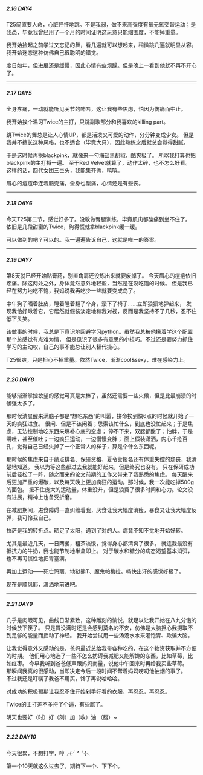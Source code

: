 
##### *2.16 DAY4*

  T25简直要人命，心脏怦怦地跳。不是我弱，做不来高强度有氧无氧交替运动；是我怂，毕竟我曾经用了一个月的时间证明这玩意只能缩围度，不能掉重量。
  
  我开始捡起之前学过又忘记的舞，看几遍就可以想起来，稍微跳几遍就明显从容。我开始迷恋这种仿佛自己很聪明的错觉。

  度日如年，但进展还是缓慢，因此心情有些烦躁。但是晚上一看到他就不再不开心了。

***
##### *2.17 DAY5*
  
  全身疼痛，一动就能听见关节的呻吟，这让我有些焦虑，怕因为伤痛而中止。
  
  我开始挨个温习Twice的主打，只跳副歌部分和我喜欢的killing part。
  
  跳Twice的舞总是让人心情UP，都是活泼又可爱的动作，分分钟变成少女。
  但是我并不擅长这种风格，也不适合（毕竟大只），因此熟练之后就总会觉得甜腻。
  
  于是这时候再换blackpink，就像来一勺海盐黑胡椒，酷爽极了。
  所以我打算也把blackpink的主打捋一遍。
  至于Red Velvet就算了，动作太碎，也不怎么好看。
  这样的话，四代女团三巨头，我能集齐俩，嘻嘻。

  眉心的痘痘牵连着脑壳痛，全身也酸痛，心情还是有些丧。

***
##### *2.18 DAY6*
  
  今天T25第二节，感觉好多了。没敢做臀腿训练，毕竟肌肉都酸痛到坐不住了。
依旧是几段甜蜜的Twice，齁得慌就拿blackpink缓一缓。
  
  可以做到的吧？可以的。我一遍遍告诉自己，这就是唯一的答案。

***
##### *2.19 DAY7*  
  
  第8天就已经开始贴膏药，别直角肩还没练出来就要废掉了。
  今天眉心的痘痘依旧疼痛。除这两处之外，身体竟然意外地轻盈，当然是在没吃饱的时候。
  但是我已经在努力地吃不饱，我妈说我再吃少一些就要变成鸟了。
  
  中午狗子晒着肚皮，睡着睡着翻了个身，滚下了椅子……立即狼狈地弹起来，
  发现我恰好瞅着它，它居然就假装淡定地和我对视，反而是我坚持不了几秒，忍不住低下头笑。
  
  该做事的时候，我总是下意识地回避学习python。虽然我总被他揪着学这个配置那个总感觉有点难为情，
  但是见识了很多有意思的小技巧。不过还是要努力抓住学习的主动权，自己的事不能总让别人替代操心。
  
  T25很爽，只是担心不掉重量。依然Twice，渐渐cool&sexy，难在感染力上。
  
 ***   
 ##### *2.20 DAY8*  
  
  能够渐渐掌控欲望的感觉可真是太棒了，虽然还需要一些火候，但是比最崩溃的时候强太多了。
  
  那时候清晨醒来满脑子都是“想吃东西”的叫嚣，拼命挨到快6点的时候就开始了一天的疯狂进食。
  很闲、但是不该闲着；思索该忙什么，到底也没忙起来；于是焦虑，无法控制地吃东西来填补心底的空虚；
  停不下来，双腮都酸了；怕胖，于是嚼吐，甚至催吐；一边疯狂运动，一边慢慢变胖；
  面上假装潇洒，内心千疮百孔，觉得自己已经失掉了一个正常人的样子，算是个什么东西呢。
  
  那时候的焦虑来自于绩点排名、保研资格、夏令营报名还有体重失控的颓丧，我清楚地知道。
  我以为等这些都过去我就能好起来，但是终究也没有。
  只在保研成功前后轻松了一阵，随之而来的论文前期的工作又带来了我熟悉的焦虑。
  每天醒来后更加严重的爆碳，以及每天晚上更加疯狂的运动。那时候，我一次能吃掉500g的面包。
  抵不住庞大的运动量，体重没升，但是浪费了很多时间和心力。论文没有进展，精神上也备受折磨。  
  
  在减肥期间，进食障碍一直纠缠着我，厌食让我大幅度消瘦，暴食又让我大幅度反弹，我可怜我自己。
  
  拉萨是我的转折点。晒足了太阳，遇到了对的人。病竟不知不觉地开始好转。
  
  尤其是最近几天，一日两餐，粗茶淡饭，觉得身心都清爽了很多。
  就连我最没有抵抗力的牛奶，我也能节制地半盒即止。
  对于碳水和糖分的病态渴望基本消弭，也不再习惯性地把胃塞满。
    
  再加上运动——死亡玛丽、地狱熊T、魔鬼帕梅拉。畅快出汗的感觉好极了。  
  
  现在是顺风耶，潇洒地前进吧。
    
  ***  
  ##### *2.21 DAY9*
  
  几乎是肉眼可见，曲线日渐紧致，这种雕刻的愉悦，就足以让我开始在八九分饱的时候放下筷子。
  只是胃没满时还是会感到莫名的不安，仿佛是大脑担心我摄取不到足够的能量而摇动了神经。
  我开始尝试用一些汤汤水水来灌饱胃、欺骗大脑。  
    
  让我觉得意外又感动的是，爸妈最近总给我带各种吃的，在这个物资获取并不方便的时期。
  他们用心地选了一些不怎么妨碍我减肥又能解馋的东西，比如草莓，比如红枣。
  今早我听到爸爸低声跟妈妈商量，说他中午回来时再给我买些草莓。  
  那瞬间我真的很感动，当即决定今后一段时间不帮着妈妈唠叨他抽烟的事了。  
  不过我还是叮嘱了我爸不用买，馋了再说哈哈哈。
    
  对成功的积极预期让我忍不住开始剁手好看的衣服，再忍忍，再忍忍。
  
  Twice的主打差不多捋了个遍，有些腻了。
  
  明天也要好（时）好（刻）加（收）油 （腹）~
    
  ***
  ##### *2.22 DAY10*
    
  今天很累，不想打字，哼╭(╯^╰)╮
    
  第一个10天就这么过去了，期待下一个、下下个。
     
   
    
    
  

